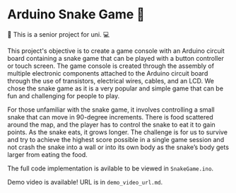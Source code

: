 # Arduino Snake Game 🐍

🏫 This is a senior project for uni. 💻

This project's objective is to create a game console with an Arduino circuit board containing a snake game that can be played with a button controller or touch screen. The game console is created through the assembly of multiple electronic components attached to the Arduino circuit board through the use of transistors, electrical wires, cables, and an LCD. We chose the snake game as it is a very popular and simple game that can be fun and challenging for people to play.

For those unfamiliar with the snake game, it involves controlling a small snake that can move in 90-degree increments. There is food scattered around the map, and the player has to control the snake to eat it to gain points. As the snake eats, it grows longer. The challenge is for us to survive and try to achieve the highest score possible in a single game session and not crash the snake into a wall or into its own body as the snake’s body gets larger from eating the food.

The full code implementation is avilable to be viewed in `SnakeGame.ino`.

Demo video is available! URL is in `demo_video_url.md`.
